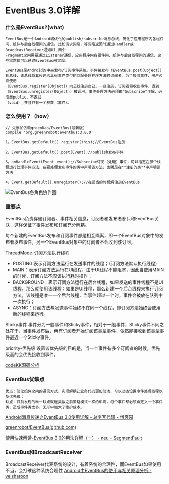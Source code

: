# EventBus 3.0详解

### 什么是EventBus?(what)
	EventBus是一个Android端优化的publish/subscribe消息总线，简化了应用程序内各组件间、组件与后台线程间的通信。比如请求网络，等网络返回时通过Handler或BraodcastReceiver通知UI,两个
	Fragment之间需要通过Listener通信，应用程序内各组件间、组件与后台线程间的通信，这些需求都可以通过EventBus来实现。

	EventBus是Android的中央发布/订阅事件系统。事件被发布（EventBus.post(Object)）到总线，该总线将其传递给具有事件类型的匹配处理程序方法的订阅者。为了接收事件，用户必须使用
	（EventBus.register(Object)）向总线注册自己。一旦注册，订阅者将收到事件，直到（EventBus.unregister(Object)）被调用。事件处理方法必须由"Subscribe"注解，必须是public，不返回
	（void）,并且只有一个参数（事件）。

### 怎么使用？（how）

	// 先添加依赖greenDao/EventBus(最新版)
    compile 'org.greenrobot:eventbus:3.0.0'
	
	1，EventBus.getDefault().register(this);//EventBus注册

	2，EventBus.getDefault().post(Event);//publish发布事件

	3，onHandleEvent(Event event);//Subscribe订阅（处理）事件，可以指定在那个线程运行处理事件方法，在要处理发布事件的类中声明该方法，也就是在**注册的类**中声明该方法

	4，Event.getDefault().unregister();//在适当的时机解注册EventBus

![EventBus各角色协作图](http://images2015.cnblogs.com/blog/950883/201606/950883-20160618080626370-1336092255.png)

### 重要点

EventBus负责存储订阅者、事件相关信息，订阅者和发布者都只和EventBus关联，这样保证了事件发布和订阅充分解耦。

每个新建的EventBus发布和订阅事件都是相互隔离，即一个EventBus对象中的发布者发布事件，另一个EventBus对象中的订阅者不会收到该订阅。

ThreadMode-订阅方法执行线程

- POSTING:表示订阅方法运行在发送事件的线程；（订阅方法默认执行线程）
- MAIN：表示订阅方法运行在UI线程，由于UI线程不能阻塞，因此当使用MAIN的时候，订阅方法不应该执行耗时操作；
- BACKGROUND：表示订阅方法运行在后台线程，如果发送的事件线程不是UI线程，那么就使用该线程；如果是UI线程，那么新建一个后台线程来执行订阅方法，该线程是唯一一个后台线程，当事件超过一个时，事件会被放在队列中一次执行；
- ASYNC：订阅方法与发送事件始终不在同一个线程，即订阅方法始终会使用新的线程来运行。

Sticky事件
事件分为一般事件和Sticky事件，相对于一般事件，Sticky事件不同之处在于，当事件发布后，再有订阅者开始订阅该类型事件，依然能接收到该类型事件最近一个Sticky事件。

priority-优先级
设置该优先级的目的是，当一个事件有多个订阅者的时候，优先级高的会优先接收到事件。

[codeKK源码分析](http://p.codekk.com/blogs/detail/54cfab086c4761e5001b2538)

### EventBus优缺点
	优点：简化组件之间的通信方式，实现解耦让业务代码更加简洁，可以动态设置事件处理线程以及优先级；
	缺点：目前发现的唯一缺点就是类似之前策略模式一样的诟病，每个事件都必须自定义一个事件类，造成事件类太多，无形中加大了维护成本。
[Android消息传递之EventBus 3\.0使用详解 \- 总李写代码 \- 博客园](http://www.cnblogs.com/whoislcj/p/5595714.html)

[greenrobot/EventBus(github.com)](https://github.com/greenrobot/EventBus)

[使用快速解读-EventBus 3\.0的用法详解（一） \- neu \- SegmentFault](https://segmentfault.com/a/1190000004279679)

### EventBus和BroadcastReceiver
BroadcastReceiver代表系统的设计，有着系统的合理性，而EventBus如果使用不当，会打破这种系统合理性
[Android中EventBus的使用与相关原理分析 \- velsharoon](http://www.chenglong.ren/2016/11/19/android%E4%B8%ADeventbus%E7%9A%84%E4%BD%BF%E7%94%A8%E4%B8%8E%E7%9B%B8%E5%85%B3%E5%8E%9F%E7%90%86%E5%88%86%E6%9E%90/)


